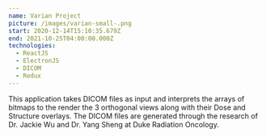 ```yaml
---
name: Varian Project
picture: /images/varian-small-.png
start: 2020-12-14T15:10:35.679Z
end: 2021-10-25T04:00:00.000Z
technologies:
  - ReactJS
  - ElectronJS
  - DICOM
  - Redux
---
```

This application takes DICOM files as input and interprets the arrays of bitmaps to the render the 3 orthogonal views along with their Dose and Structure overlays. The DICOM files are generated through the research of Dr. Jackie Wu and Dr. Yang Sheng at Duke Radiation Oncology.